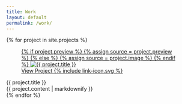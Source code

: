 ```yaml
---
title: Work
layout: default
permalink: /work/
---
```

<section class="projects">
	{% for project in site.projects %}
	<div class="project grid">
		<a href="{% if project.link %}{{ project.link }}{% else %}{{ project.url }}{% endif %}" {% if project.link %}target="_blank"{% endif %} class="project--link">
			<figure class="project--image grid--col--full">
				{% if project.preview %}
					{% assign source = project.preview %}
				{% else %}
					{% assign source = project.image %}
				{% endif %}
				<img src="{{ source }}" srcset="{{ source | replace:'.','@2x.' }} 2x" alt="{{ project.title }}"/>
				<div class="project--prompt caps">View Project {% include link-icon.svg %}</div>
			</figure>
		</a>
		<time class="page--subtitle grid--col--mini">{{ project.title }}</time>
		<div class="page--content grid--col--maxi">
			{{ project.content | markdownify }}
		</div>
	</div>
	{% endfor %}
</section>